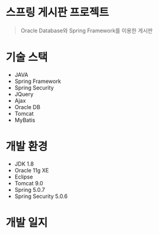 # 스프링 게시판 프로젝트
> Oracle Database와 Spring Framework를 이용한 게시판

# 기술 스택
- JAVA
- Spring Framework
- Spring Security
- JQuery
- Ajax
- Oracle DB
- Tomcat
- MyBatis

# 개발 환경
- JDK 1.8
- Oracle 11g XE
- Eclipse
- Tomcat 9.0
- Spring 5.0.7
- Spring Security 5.0.6

# 개발 일지
